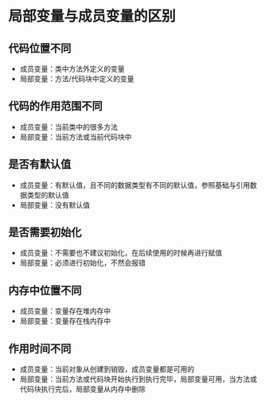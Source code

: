 # 局部变量与成员变量的区别

## 代码位置不同

- 成员变量：类中方法外定义的变量
- 局部变量：方法/代码块中定义的变量

## 代码的作用范围不同

- 成员变量：当前类中的很多方法
- 局部变量：当前方法或当前代码块中

## 是否有默认值

- 成员变量：有默认值，且不同的数据类型有不同的默认值，参照基础与引用数据类型的默认值
- 局部变量：没有默认值

## 是否需要初始化

- 成员变量：不需要也不建议初始化，在后续使用的时候再进行赋值
- 局部变量：必须进行初始化，不然会报错

## 内存中位置不同

- 成员变量：变量存在堆内存中
- 局部变量：变量存在栈内存中

## 作用时间不同

- 成员变量：当前对象从创建到销毁，成员变量都是可用的
- 局部变量：当前方法或代码块开始执行到执行完毕，局部变量可用，当方法或代码块执行完后，局部变量从内存中删除

